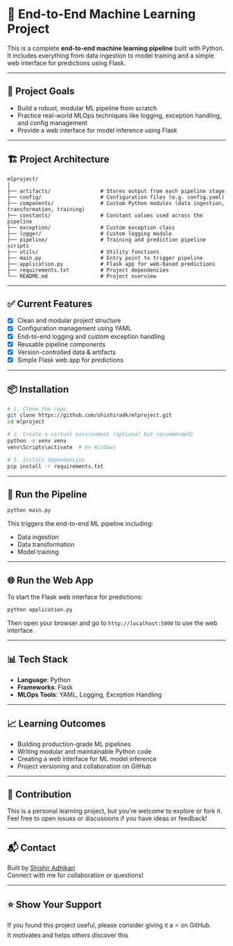 # 🧠 End-to-End Machine Learning Project

This is a complete **end-to-end machine learning pipeline** built with Python. It includes everything from data ingestion to model training and a simple web interface for predictions using Flask.

---

## 🚀 Project Goals

- Build a robust, modular ML pipeline from scratch  
- Practice real-world MLOps techniques like logging, exception handling, and config management  
- Provide a web interface for model inference using Flask  

---

## 🏗️ Project Architecture

```
mlproject/
│
├── artifacts/                # Stores output from each pipeline stage  
├── config/                   # Configuration files (e.g. config.yaml)  
├── components/               # Custom Python modules (data ingestion, transformation, training)  
├── constants/                # Constant values used across the pipeline  
├── exception/                # Custom exception class  
├── logger/                   # Custom logging module  
├── pipeline/                 # Training and prediction pipeline scripts  
├── utils/                    # Utility functions  
├── main.py                   # Entry point to trigger pipeline  
├── application.py            # Flask app for web-based predictions  
├── requirements.txt          # Project dependencies  
└── README.md                 # Project overview  
```

---

## ✅ Current Features

- [x] Clean and modular project structure  
- [x] Configuration management using YAML  
- [x] End-to-end logging and custom exception handling  
- [x] Reusable pipeline components  
- [x] Version-controlled data & artifacts  
- [x] Simple Flask web app for predictions  

---

## 📦 Installation

```bash
# 1. Clone the repo  
git clone https://github.com/shishiradk/mlproject.git  
cd mlproject  

# 2. Create a virtual environment (optional but recommended)  
python -m venv venv  
venv\Scripts\activate  # On Windows

# 3. Install dependencies  
pip install -r requirements.txt  
```

---

## 🧪 Run the Pipeline

```bash
python main.py
```

This triggers the end-to-end ML pipeline including:  
- Data ingestion  
- Data transformation  
- Model training  

---

## 🌐 Run the Web App

To start the Flask web interface for predictions:

```bash
python application.py
```

Then open your browser and go to `http://localhost:5000` to use the web interface.

---

## 📊 Tech Stack

- **Language**: Python  
- **Frameworks**: Flask  
- **MLOps Tools**: YAML, Logging, Exception Handling  

---

## 📈 Learning Outcomes

- Building production-grade ML pipelines  
- Writing modular and maintainable Python code  
- Creating a web interface for ML model inference  
- Project versioning and collaboration on GitHub  

---

## 🤝 Contribution

This is a personal learning project, but you're welcome to explore or fork it.  
Feel free to open issues or discussions if you have ideas or feedback!

---

## 📬 Contact

Built by [Shishir Adhikari](https://www.linkedin.com/in/shishiradhikari444/)  
Connect with me for collaboration or questions!

---

## ⭐️ Show Your Support

If you found this project useful, please consider giving it a ⭐️ on GitHub.  
It motivates and helps others discover this